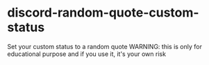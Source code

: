 # discord-random-quote-custom-status
Set your custom status to a random quote
WARNING: this is only for educational purpose and if you use it, it's your own risk
